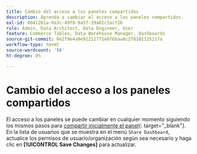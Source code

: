 ```yaml
---
title: Cambio del acceso a los paneles compartidos
description: Aprenda a cambiar el acceso a los paneles compartidos.
exl-id: 0041281a-0a3c-49f8-9a5f-39a02c3acf26
role: Admin, Data Architect, Data Engineer, User
feature: Commerce Tables, Data Warehouse Manager, Dashboards
source-git-commit: 6e2f9e4a9e91212771e6f6baa8c2f8101125217a
workflow-type: tm+mt
source-wordcount: '56'
ht-degree: 0%

---
```


# Cambio del acceso a los paneles compartidos

El acceso a los paneles se puede cambiar en cualquier momento siguiendo los mismos pasos para [compartir inicialmente el panel](../../data-user/dashboards/share-dashboard-with-users.md){: target="_blank"}. En la lista de usuarios que se muestra en el menú `Share Dashboard`, actualice los permisos de usuario/organización según sea necesario y haga clic en **[!UICONTROL Save Changes]** para actualizar.
